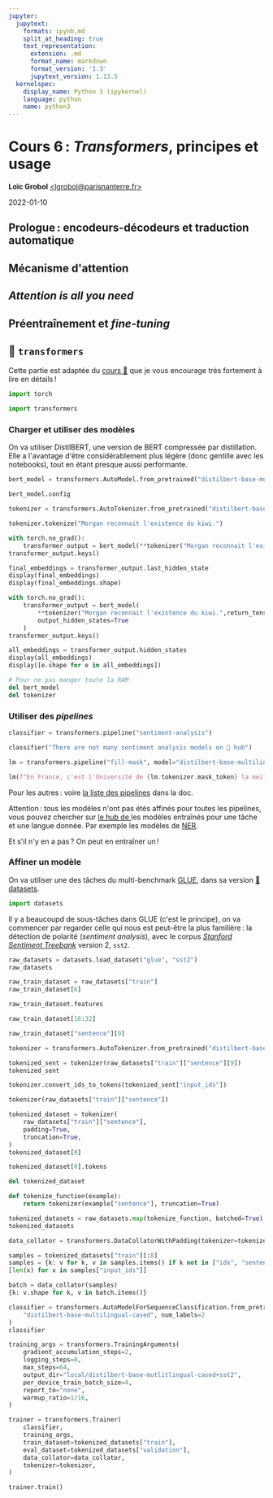 ```yaml
---
jupyter:
  jupytext:
    formats: ipynb,md
    split_at_heading: true
    text_representation:
      extension: .md
      format_name: markdown
      format_version: '1.3'
      jupytext_version: 1.13.5
  kernelspec:
    display_name: Python 3 (ipykernel)
    language: python
    name: python3
---
```


<!-- LTeX: language=fr -->

<!-- #region slideshow={"slide_type": "slide"} -->

# Cours 6 : *Transformers*, principes et usage

**Loïc Grobol** [&lt;lgrobol@parisnanterre.fr>](mailto:lgrobol@parisnanterre.fr)

2022-01-10

<!-- #endregion -->

## Prologue : encodeurs-décodeurs et traduction automatique

## Mécanisme d'attention

## *Attention is all you need*

## Préentraînement et *fine-tuning*

## 🤗 `transformers`


Cette partie est adaptée du [cours 🤗](https://huggingface.co/course) que je vous encourage très fortement à lire en détails !

```python
import torch
```

```python
import transformers
```

### Charger et utiliser des modèles


On va utiliser DistilBERT, une version de BERT compressée par distillation. Elle a l'avantage d'être considérablement plus légère (donc gentille avec les notebooks), tout en étant presque aussi performante.

```python
bert_model = transformers.AutoModel.from_pretrained("distilbert-base-multilingual-cased")
```

```python
bert_model.config
```

```python
tokenizer = transformers.AutoTokenizer.from_pretrained("distilbert-base-multilingual-cased")
```

```python
tokenizer.tokenize("Morgan reconnait l'existence du kiwi.")
```

```python
with torch.no_grad():
    transformer_output = bert_model(**tokenizer("Morgan reconnait l'existence du kiwi.", return_tensors="pt"))
transformer_output.keys()
```

```python
final_embeddings = transformer_output.last_hidden_state
display(final_embeddings)
display(final_embeddings.shape)
```

```python
with torch.no_grad():
    transformer_output = bert_model(
        **tokenizer("Morgan reconnait l'existence du kiwi.",return_tensors="pt"),
        output_hidden_states=True
    )
transformer_output.keys()
```

```python
all_embeddings = transformer_output.hidden_states
display(all_embeddings)
display([e.shape for e in all_embeddings])
```

```python
# Pour ne pas manger toute la RAM
del bert_model
del tokenizer
```

### Utiliser des *pipelines*

```python
classifier = transformers.pipeline("sentiment-analysis")
```

```python
classifier("There are not many sentiment analysis models on 🤗 hub")
```

```python
lm = transformers.pipeline("fill-mask", model="distilbert-base-multilingual-cased")
```

```python
lm(f"En France, c'est l'Université de {lm.tokenizer.mask_token} la meilleure.")
```

Pour les autres : voire [la liste des pipelines](https://huggingface.co/docs/transformers/v4.15.0/en/main_classes/pipelines#transformers.pipeline.task) dans la doc.

Attention : tous les modèles n'ont pas étés affinés pour toutes les pipelines, vous pouvez chercher sur [le hub de ](https://huggingface.co/models) les modèles entraînés pour une tâche et une langue donnée. Par exemple les modèles de [NER](https://huggingface.co/models?language=fr&sort=downloads&search=ner).


Et s'il n'y en a pas ? On peut en entraîner un !

### Affiner un modèle


On va utiliser une des tâches du multi-benchmark [GLUE](https://gluebenchmark.com), dans sa version [🤗 datasets](https://huggingface.co/datasets/glue).

```python
import datasets
```

Il y a beaucoupd de sous-tâches dans GLUE (c'est le principe), on va commencer par regarder celle qui nous est peut-être la plus familière : la détection de polarité (*sentiment analysis*), avec le corpus [*Stanford Sentiment Treebank*](https://nlp.stanford.edu/sentiment/index.html) version 2, `sst2`.

```python
raw_datasets = datasets.load_dataset("glue", "sst2")
raw_datasets
```

```python
raw_train_dataset = raw_datasets["train"]
raw_train_dataset[6]
```

```python
raw_train_dataset.features
```

```python
raw_train_dataset[16:32]
```

```python
raw_train_dataset["sentence"][9]
```

```python
tokenizer = transformers.AutoTokenizer.from_pretrained("distilbert-base-multilingual-cased")
```

```python
tokenized_sent = tokenizer(raw_datasets["train"]["sentence"][9])
tokenized_sent
```

```python
tokenizer.convert_ids_to_tokens(tokenized_sent["input_ids"])
```

```python
tokenizer(raw_datasets["train"]["sentence"])
```

```python
tokenized_dataset = tokenizer(
    raw_datasets["train"]["sentence"],
    padding=True,
    truncation=True,
)
tokenized_dataset[0]
```

```python
tokenized_dataset[0].tokens
```

```python
del tokenized_dataset
```

```python
def tokenize_function(example):
    return tokenizer(example["sentence"], truncation=True)
```

```python
tokenized_datasets = raw_datasets.map(tokenize_function, batched=True)
tokenized_datasets
```

```python
data_collator = transformers.DataCollatorWithPadding(tokenizer=tokenizer)
```

```python
samples = tokenized_datasets["train"][:8]
samples = {k: v for k, v in samples.items() if k not in ["idx", "sentence"]}
[len(x) for x in samples["input_ids"]]
```

```python
batch = data_collator(samples)
{k: v.shape for k, v in batch.items()}
```

```python
classifier = transformers.AutoModelForSequenceClassification.from_pretrained(
    "distilbert-base-multilingual-cased", num_labels=2
)
classifier
```

```python
training_args = transformers.TrainingArguments(
    gradient_accumulation_steps=2,
    logging_steps=8,
    max_steps=64,
    output_dir="local/distilbert-base-mutlitlingual-cased+sst2",
    per_device_train_batch_size=4,
    report_to="none",
    warmup_ratio=1/16,
)
```

```python
trainer = transformers.Trainer(
    classifier,
    training_args,
    train_dataset=tokenized_datasets["train"],
    eval_dataset=tokenized_datasets["validation"],
    data_collator=data_collator,
    tokenizer=tokenizer,
)
```

```python
trainer.train()
```
